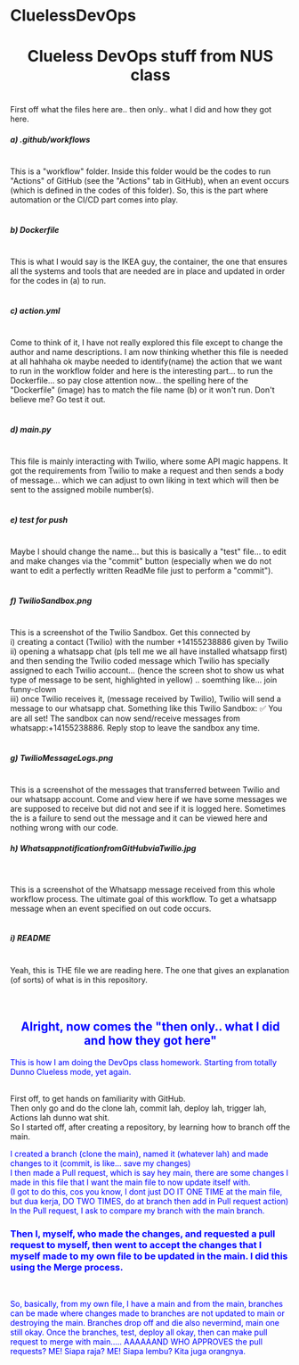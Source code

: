 # CluelessDevOps
<h1 align="center">Clueless DevOps stuff from NUS class</h1><br>
First off what the files here are.. then only.. what I did and how they got here.<br>
<h5>a) .github/workflows</h5><br>
This is a "workflow" folder. Inside this folder would be the codes to run "Actions" of GitHub (see the "Actions" tab in GitHub), when an event occurs (which is defined in the codes of this folder). So, this is the part where automation or the CI/CD part comes into play.<br><br>
<h5>b) Dockerfile</h5><br>
This is what I would say is the IKEA guy, the container, the one that ensures all the systems and tools that are needed are in place and updated in order for the codes in (a) to run.<br><br>
<h5>c) action.yml</h5><br>
Come to think of it, I have not really explored this file except to change the author and name descriptions. I am now thinking whether this file is needed at all hahhaha ok maybe needed to identify(name) the action that we want to run in the workflow folder and here is the interesting part... to run the Dockerfile... so pay close attention now... the spelling here of the "Dockerfile" (image) has to match the file name (b) or it won't run. Don't believe me? Go test it out.<br><br>
<h5>d) main.py</h5><br>
This file is mainly interacting with Twilio, where some API magic happens. It got the requirements from Twilio to make a request and then sends a body of message... which we can adjust to own liking in text which will then be sent to the assigned mobile number(s).<br><br>
<h5>e) test for push</h5><br>
Maybe I should change the name... but this is basically a "test" file... to edit and make changes via the "commit" button (especially when we do not want to edit a perfectly written ReadMe file just to perform a "commit").<br><br>
<h5>f) TwilioSandbox.png</h5><br>
This is a screenshot of the Twilio Sandbox. Get this connected by <br>
i) creating a contact (Twilio) with the number +14155238886 given by Twilio<br>
ii) opening a whatsapp chat (pls tell me we all have installed whatsapp first) and then sending the Twilio coded message which Twilio has specially assigned to each Twilio account... (hence the screen shot to show us what type of message to be sent, highlighted in yellow) .. soemthing like... join funny-clown <br>
iii) once Twilio receives it, (message received by Twilio), Twilio will send a message to our whatsapp chat. Something like this
Twilio Sandbox: ✅ You are all set! The sandbox can now send/receive messages from whatsapp:+14155238886. Reply stop to leave the sandbox any time.
<br><br>
 <h5>g) TwilioMessageLogs.png</h5><br>
This is a screenshot of the messages that transferred between Twilio and our whatsapp account. Come and view here if we have some messages we are supposed to receive but did not and see if it is logged here. Sometimes the is a failure to send out the message and it can be viewed here and nothing wrong with our code.<br>
<h5>h) WhatsappnotificationfromGitHubviaTwilio.jpg </h5><br><br>
This is a screenshot of the Whatsapp message received from this whole workflow process. The ultimate goal of this workflow. To get a whatsapp message when an event specified on out code occurs. <br><br>
<h5>i) README</h5><br>
Yeah, this is THE file we are reading here. The one that gives an explanation (of sorts) of what is in this repository.
<br>
 <br>
 <br>
 
<h2 align = "center" style="color:blue";> Alright, now comes the "then only.. what I did and how they got here" </h2>
<p style="color:blue";>This is how I am doing the DevOps class homework. Starting from totally Dunno Clueless mode, yet again.</p><br>
First off, to get hands on familiarity with GitHub. <br>Then only go and do the clone lah, commit lah, deploy lah, trigger lah, Actions lah dunno wat shit. <br>
So I started off, after creating a repository, by learning how to branch off the main. <br>
  <p style="color:blue";>I created a branch (clone the main), named it (whatever lah) and made changes to it (commit, is like... save my changes) <br>
I then made a Pull request, which is say hey main, there are some changes I made in this file that I want the main file to now update itself with. <br>
  (I got to do this, cos you know, I dont just DO IT ONE TIME at the main file, but dua kerja, DO TWO TIMES, do at branch then add in Pull request action) <br>
  In the Pull request, I ask to compare my branch with the main branch. <br>
<h3 style="color:blue";>Then I, myself, who made the changes, and requested a pull request to myself, then went to accept the changes that I myself made to my own file to be updated in the main.
  I did this using the Merge process.</h3></p>
 <br>
<p style="color:blue";>So, basically, from my own file, I have a main and from the main, branches can be made where changes made to branches are not updated to main or destroying the main. Branches drop off and die also nevermind, main one still okay. Once the branches, test, deploy all okay, then can make pull request to merge with main..... AAAAAAND WHO APPROVES the pull requests? ME! Siapa raja? ME! Siapa lembu? Kita juga orangnya.</p> <br> <br>
<style = "color:blue";>
<h2 align="center" style="color:blue";>Now the Show and Tell itself</h2>
(Intructions)
Project 2: CI/CD <br>
Your Task <br>
Create a GitHub repository that contains your application code,  <br>
along with workflows that execute steps to  <br>
test,  <br>
package, or  <br>
deploy it. <br>
 <br>

In a previous course you may have produced applications (frontend, backend, API) which is now disconnected to the MySQL server rendering them quite useless to use here,
alternatively you could use this project as a basis. (Had a look, not gonna work for me) <br>

So we basically clone one repository that have all the above. Why not just say CLONE a GitHub repository instead of CREATE? No? (Post, note, so in then end, tell you alll horr, I cloned one repository and then, guess what, I copied all the files from that repository in to the repository I "created" earlier, so, can say I created it, right? right? <br>

 <br>
 <br>
(Instructions) 
Pushing new commits to the repository should trigger a workflow that  <br>
does something with your code.   <br>
It could be  <br>
a notification on a chat app,  <br>
executing tests,  <br>
packaging it up, or  <br>
deploying it to the cloud.  <br>

Bonus points if you do several of these, but that is not the expectation. <br>
(Bonus points get to do what ah? Buy burger ah?) <br> <br>

SoOooOOooo MY CODE is the one that I cloned and copied into a new repository that I "created" and made adjustments to, <br>
and I have to trigger a workflow that does something with my code?  <br>
<h3 style="color:blue";>Decision - I AM going to do a whatsapp notification message then.</h3>

(Tips from instructions) <br>
Tips & Guidelines <br>
Your GitHub repository should contain <br>
Application Source Code ( OKAY ini ada) <br>
Workflow(s) (Ok, Ini ada) <br>
README.md (or any other document) that explains the outcome, your steps, and your thought process (oooOooOo Ini MESTI ADA!) <br>
Start with an empty (or initialized) GitHub repository. (am going to START with empty one) <br>

Okay, initialized GitHUb means, all the changes from the point I started to make the changes. Goodness totally forgot about this. All changes made in GitHub and NOT on local computer.  <br>

As you implement and make changes, do a commit + push each time (YES, AKU BERJAYA!) <br>
So how the heck do I initialize from here??? Dont have, did the local computer and committed the push ONCE, then just did the changes in GitHub instead. Where is the "push" button in GitHub by the way? Only thing I can find is commit, and to push to main is to do some pull-request, where the "push"? <br> <br>



<h2>1. CREATE An EXAMPLE WORKFLOW (STEPS to CREATE)</h2>
How? See here https://docs.github.com/en/actions/learn-github-actions/introduction-to-github-actions <br>

So I went to my repository called CluelessDevOps and created the .github/workflows/ directory to store my workflow files.  <br>

I then went to the .github/workflows/ directory, created a new file called learn-github-actions.yml (yeah I copied the name, so sue me) and added the following code. <br>

```name: learn-github-actions 
    on: [push] 
    jobs: 
      check-bats-version: 
        runs-on: ubuntu-latest 
        steps: 
          - uses: actions/checkout@v2 
          - uses: actions/setup-node@v1 
          - run: npm install -g bats 
          - run: bats -v 
```
 <br>
Then performed the "Commit these changes" and "push"(what the hell lah weii,,, just now PULL now PUSH fucking cibai... ) them to my GitHub repository. Where got PUSH button? DUn have also. This then completes my "creating a repository" part. Gonna edit my repository next. <br>



<h2>2. CHANGE THE WORKFLOW to WHATSAPP Notification. (Adjust the workflow to what I want)</h2> <br>
Okayyy so I got the workflow files in the directory. Now I want to change them, I would like to a workflow that will send a whatsapp message to a group (guess who I am going to BOMB-cheh). What I need to do is to find a Whatsapp workflow to use and replace mine with that... I ran a search in GitHub's Marketplace tab for Whatsapp and found a few repositories, and it looks like they copied off each other kinda thing.
Along the wau, reading them repositories, the things we need to do includes the need to sign up for Twilio (read from the readme of the other guys' repositories).PLUS Whatsapp messages ONLY to phone numbers not groups... so IF I am gonna need to send to a group, I am gonna have to do it phone number by phone number and get the recipients to activate their whatsapp with Twilio's sandbox.... well, that's not gonna happen. <br>
 <br>
SO I did signed up at Twilio (at first didn't get a number but later I got some US number cos nothing was working so might as well get it in case it affects the workflow-which I later experimented again, was not necessary-So NO NEED to get a Twilio phone number for this to run)
Then from my Twilio dashboard, fetch Account Sid and Auth Token and put them in secrets page of github, which means... go to the repository I want to put secrets in, then look for the "gear" icon which means settings( there are TWO gear icons that I saw... use the one in a line of many tabs) and go find your secrets. Each repository can have it own secrets. <br>
 <br>
To encrypt them, create new secrets in your repository named "account_sid", "auth_token", "to_whatsapp_no", and paste in them the relevant values (namely the account sid from the Twilio website into the account sid secrets file, the auth token taken from the Twilio website into the auth_token named secrets file and our own phone number +65XXXXXXXX into the to_whatsapp_no file. The important thing to note here is that the <em>name chosen for the secrets' accounts has to be same with the one in the code</em> for the code in the yml file for the yml file to be able to retrieve it. <br>
 <br>
Then I change my workflow directory to  .github/workflows/whatsapp-push-notify-action.yml. I did this by replacing the name in the box that contains the old name then saving it<br>
NOTICE - this is the file name, not the actual path or action, no need to use this name IF your repository is another name, a great example would be CluelessDevOps (oh wow, what a great repository name! What I mean is, if you see my latest code and the one I copied, line 144 ( uses: ishween/whatsapp-push-notify-action@master) and line 242(uses: Glennpedley/CluelessDevOps@main) , the these are paths, which is not the same as the file name being mentioned here. This is the file name for yml <br>
And I edited it to the following properties to newly edited  "whatsapp-push-notify-action.yml" file;
 <br>

```name: When a push occurs in the master branch, a private message is sent on the Whatsapp.
on: [push] 
jobs: 
  build:   
    runs-on: ubuntu-latest   
    steps:  
      - uses: actions/checkout@main  
      - name: whatsapp-notify  
        id: whatsapp-notify 
        env:
          account_sid: ${{ secrets.ACCOUNT_SID }}
          auth_token: ${{ secrets.AUTH_TOKEN }}
          to_whatsapp_no: ${{ secrets.TO_WHATSAPP_NO }}

          uses: ishween/whatsapp-push-notify-action@master
      
      - name : Run
        run: |
          echo 'Start!'
```
 <br>
Then I test by creating a branch and try to do a push...whatever that is... I only know commit..what the hell is a push again? <br>

This sends me a whatsapp message saying <br>

<h4>Yay! Push event triggered in master branch</h4><br>
Assignment can be considered DONE here itself. Got the notification, don't need to know how everything else works to get things done. So the next steps on are my adventures into what makes these tick. Where the hell did these text come from and how can I edit them? 

I think they came from iishween/whatsapp-push-notify-action@master  <br>
The following steps, in summary will show how I verntured and learned the long hard way that, I am using someone else's repository and in that person's repository are the files that make these run. I am going to copy these files to put them into MY own repository so that I dont depend on outside and the files run from my own repository.<br>
<h2>3.  EDIT the WORKFLOW my OWN codes where possible</h3>
Remember that "iishween/whatsapp-push-notify-action@master" line? when i change to  <br>
glennpedley/whatsapp-push-notify-action@master <br>
nothing jalan. (found out, it was indeed from the repository I copied from, in a file named main.py, we'll get to this later and how we are SOOooOOo gonna change this. )
 <br>
  <br>
So knowing a bit more about what can work and what cannot, after this, I am going to start to edit the codes to learn which code is needed and if possible what code does what in the process, to "test" I did some changes to test to find out for myself what works and what does not, ONE by bloody ONE. <br>
I am going to start to edit the codes to learn which code is needed and if possible what code does what in the process.
<h1>This READMe is bascially to see that there are different versions and which codes we can use and works and which ones does not, more or less. NOT for those who just copy and run the code but more for those who want to know a bit more about what was copied</h1>.
 <br>
After this, I am going to start to edit the codes to learn which code is needed and if possible what code does what in the process. <br>

I changed;  <br>
1) line 2:- <br>
the "on" to include a pull request (yupe, it works, so if only one like push, can type push without the [] or with also can. But when more than one, just put [ then the event type separated by comma(s), and close with] (how the hell did that underline come in here?) <br>
WORKS. Can put many types <br> <br> 

2) line 7:-  <br> 
2.1) the "uses" from "actions/checkout@main" to  "actions/checkout@v2" (just cos having the "main" and "master" is a bit confusing as to which is the main master.. so kill them both, just use the mighty v.  <br>
IT WORKS. Both can be used. <br> 
2.2) the "uses" from "actions/checkout@main" to ./.github/actions/whatsapp-push-notify-action" <br>
Does NOT seem to work, and after changing to "Glennpedley/CluelessDevOps/github/actions/whatsapp-push-notify-action" (also does NOT seem to work cos as mentioned earliet, this is not a path..tried just Glennpedley/CluelessDevOps) so changed back to  "actions/checkout@v2" . <br> <br>

3) line 9:- <br>
I removed the "id" cos I dont know what file path that means at all. All I read was that this was input path to use. <br>
STILL WORKS. <br> <br>

4) lines 11-13:- <br>
I edited the "secrets" path to use CAPITAL letter, will test if camel works just as well....testing...testing....testing....testing... <br>
OKAY! BOTH WORKS, so capital or camel letters both also can use for secrets path. <br> <br>

5) line 15:- <br>
5.1) I removed "ishween/whatsapp-push-notify-action@master" <br>
DID NOT WORK - so means, I have to reference this repository for "something" and I am thinking that is why or where the "text" in the whatsapp message is living? <br>
5.2) I changed this uses to "Glennpedley/whatsapp-push-notify-action@master" <br>
DID NOT WORK - so, I cannot make my own yet, still have to reference some fella's repository for this? <br>
5.3) I changed it to "Glennpedley/whatsapp-push-notify-action@main"  <br>
DID NOT WORK <br>
5.4) I changed it to "Glennpedley/CluelessDevOps/whatsapp-push-notify-action@master" <br>
DID NOT WORK <br>
5.5) I changed it to "Glennpedley/CluelessDevOps/whatsapp-push-notify-action@main" <br>
DID NOT WORK <br>
5.6) I changed it to "Glennpedley/CluelessDevOps/github/actions/whatsapp-push-notify-action" <br>
So, why is this? Logic is telling me it is because in the fella's bloody repository there are other files there that also runs!!! Bloody hell. Just went to see his repository, so many files, and found the file where the text "Yay!Push event triggered in master branch"!!! <br>
So I cloned her repository by forking the hell out of it. Then, I am going to copy and adjust one file at a time  to see which ones are needed, instead of adjusting from my clone. <br>

<h2>COPY FILES OVER TO REPOSITORY / Other normal people say...clone/fork lah..apa copy copy? </h2>

So I cloned that fella's one over. <br>
Changed the "text" message to be sent to the whatsapp which was in the "main.py" file; and made a commit to see if I could get MY own message. <br>
YAYYY It Works!  <br>
Now I wanna see if it works with the link to the fella's repository or can I delete that from the workflow main.yml file <br>
7) line 114:- <br>
Deleted "uses: ishween/whatsapp-push-notify-action@master" <br>
DOES NOT SEEM TO WORK>>> SEEMS LIKE STILL NEED TO HAVE THAT LINK????? U know why? Cos need to link to somewhere to run the "other" files and so far, I have not created a link to run from MY OWN repository. This is where one would advice to clone the repository instead of creating a workflow and copying one file at a time<br>
 <br>
8) line 15:- <br> <br>
Added "uses: Glennpedley/CluelessDevOps@main"
WORKS! But why cannot work without THIS line??? Is this not in my own repository oledi? <br><br>
Will figure this out in next few changes to codes along with what the "run: | echo Start!" is all about is possible.<br>
So I deleted the cloned repositoy. Then not working? WTH has this got to do with the cloned repository? (ABSOLUTELY NOTHING, somehow Twilio's Sandbox got diconnected)
Thinking maybe cos I did not copy the "License" file over and somehow, it affected this? Coped the License file over. (Updated-Deleted the license - this one is for others to use my stuff-STILL WORKS)<br>
Let's see if this works. Something is wrong with Twilio. The action ran fine.
This is the working code so far to be checked further. Using ONE Twilio account, it ran fine but when changed Twilio secrets, it did not work. So, now going to the one that did NOT work to reconnect with the Sandbox in Twilio and try again. The last few said was outside the window and needed to use a template (under logged messages in Twilio). OKAY IT WORKS!!! SO MAKE SURE TWILIO IS CONNECTED BY CHECKING THE SANDBOX, connect again if necessary.<br>
9) line 17-19:-<br>
So far only know the "|" is for something to do with environment, I think.
Deleted this and it could NOT run.<br>
Added run: 'Start!', and still cannot run.<br>

```name: When one of the following events occur in the master branch, a message is sent to the Whatsapp.
on: [push, pull_request, issues, fork, watch]
jobs:
  build:
    runs-on: ubuntu-latest
    steps:
      - uses: actions/checkout@v2
      - name: whatsapp-notify
   
        env:
          account_sid: ${{ secrets.ACCOUNT_SID }}
          auth_token: ${{ secrets.AUTH_TOKEN }}
          to_whatsapp_no: ${{ secrets.TO_WHATSAPP_NO }}
        uses: Glennpedley/CluelessDevOps@main
      - name : Run
        run: echo 'Start!'
```

From here on out will check others if have time. But whatever the above code is, is the one that runs well enough for me for now <br>


Nice or not? Hope this helps people.
